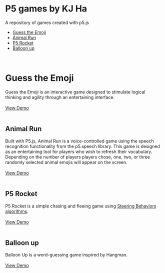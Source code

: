 # P5 games by KJ Ha
A repository of games created with p5.js<br/>
- [Guess the Emoji](#Guess-the-Emoji)
- [Animal Run](#Anima-Run)<br/>
- [P5 Rocket](#P5-Rocket)<br/>
- [Balloon up](#Balloon-up)
<br/>

# Guess the Emoji
Guess the Emoji is an interactive game designed to stimulate logical thinking and agility through an entertaining interface.
<br/><br/>
[View Demo](https://guess-the-emoji.glitch.me/)
<br/><br/>

## Animal Run
Built with P5.js, Animal Run is a voice-controlled game using the speech recognition functionality from the p5.speech library. This game is designed as an entertaining tool for players who wish to refresh their vocabulary. Depending on the number of players players chose, one, two, or three randomly selected animal emojis will appear on the screen.<br/><br/>
[View Demo](https://animal-run.glitch.me)
<br/><br/>

## P5 Rocket
P5 Rocket is a simple chasing and fleeing game using [Steering Behaviors algorithms](https://thecodingtrain.com/CodingChallenges/059-steering-text-paths.html).
<br/><br/>
[View Demo](https://editor.p5js.org/kh1785/present/_YHzwobV8)
<br/><br/>

## Balloon up
Balloon Up is a word-guessing game inspired by Hangman.
<br/><br/>
[View Demo](https://editor.p5js.org/kh1785/present/IGD-Ih3_d)
<br/><br/>
